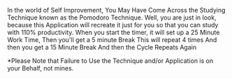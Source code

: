 In the world of Self Improvement, You May Have Come Across the Studying Technique known as the Pomodoro Technique. Well, you are just in look, because this Application will recreate it just for you so that you can study with 110% productivity. 
When you start the timer, it will set up a 25 Minute Work Time,
Then you'll get a 5 minute Break
This will repeat 4 times
And then you get a 15 Minute Break
And then the Cycle Repeats Again

*Please Note that Failure to Use the Technique and/or Application is on your Behalf, not mines.
